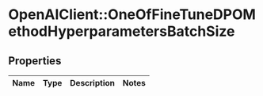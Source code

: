 # OpenAIClient::OneOfFineTuneDPOMethodHyperparametersBatchSize

## Properties
Name | Type | Description | Notes
------------ | ------------- | ------------- | -------------

